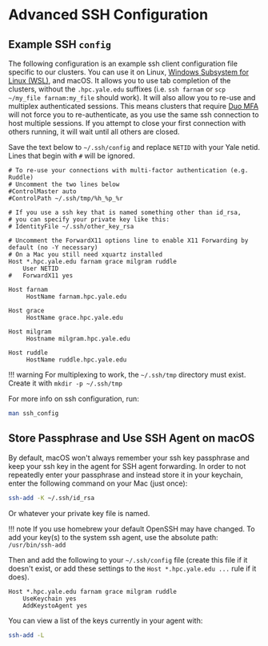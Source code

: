 # Advanced SSH Configuration

## Example SSH `config`

The following configuration is an example ssh client configuration file specific to our clusters. You can use it on Linux, [Windows Subsystem for Linux (WSL)](https://docs.microsoft.com/en-us/windows/wsl/install-win10), and macOS. It allows you to use tab completion of the clusters, without the `.hpc.yale.edu` suffixes (i.e. `ssh farnam` or `scp ~/my_file farnam:my_file` should work). It will also allow you to re-use and multiplex authenticated sessions. This means clusters that require [Duo MFA](/clusters-at-yale/access/mfa) will not force you to re-authenticate, as you use the same ssh connection to host multiple sessions. If you attempt to close your first connection with others running, it will wait until all others are closed.

Save the text below to `~/.ssh/config` and replace `NETID` with your Yale netid. Lines that begin with `#` will be ignored.

```
# To re-use your connections with multi-factor authentication (e.g. Ruddle)
# Uncomment the two lines below
#ControlMaster auto
#ControlPath ~/.ssh/tmp/%h_%p_%r

# If you use a ssh key that is named something other than id_rsa,
# you can specify your private key like this:
# IdentityFile ~/.ssh/other_key_rsa

# Uncomment the ForwardX11 options line to enable X11 Forwarding by default (no -Y necessary)
# On a Mac you still need xquartz installed
Host *.hpc.yale.edu farnam grace milgram ruddle
    User NETID
#   ForwardX11 yes

Host farnam
     HostName farnam.hpc.yale.edu

Host grace
     HostName grace.hpc.yale.edu

Host milgram
     Hostname milgram.hpc.yale.edu

Host ruddle
     HostName ruddle.hpc.yale.edu

```

!!! warning
    For multiplexing to work, the `~/.ssh/tmp` directory must exist. Create it with `mkdir -p ~/.ssh/tmp`

For more info on ssh configuration, run:

``` bash
man ssh_config
```

## Store Passphrase and Use SSH Agent on macOS

By default, macOS won't always remember your ssh key passphrase and keep your ssh key in the agent for SSH agent forwarding. In order to not repeatedly enter your passphrase and instead store it in your keychain, enter the following command on your Mac (just once):

``` bash
ssh-add -K ~/.ssh/id_rsa
```

Or whatever your private key file is named.

!!! note
    If you use homebrew your default OpenSSH may have changed. To add your key(s) to the system ssh agent, use the absolute path: `/usr/bin/ssh-add`

Then and add the following to your `~/.ssh/config` file (create this file if it doesn't exist, or add these settings to the `Host *.hpc.yale.edu ...` rule if it does).

```
Host *.hpc.yale.edu farnam grace milgram ruddle
    UseKeychain yes
    AddKeystoAgent yes
```

You can view a list of the keys currently in your agent with:

``` bash
ssh-add -L
```